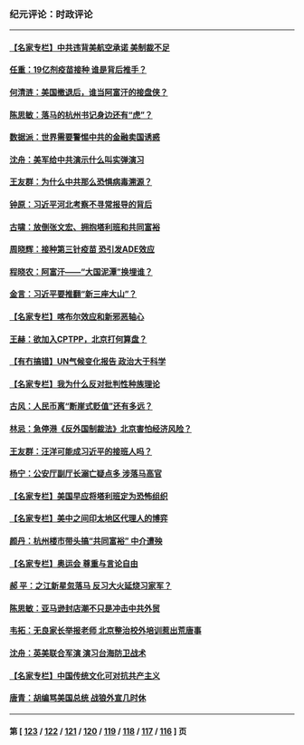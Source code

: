 ### 纪元评论：时政评论
---
#### [【名家专栏】中共违背美航空承诺 美制裁不足](../../pages/nsc1025/n13186818.md) 
#### [任重：19亿剂疫苗接种 谁是背后推手？](../../pages/nsc1025/n13187552.md) 
#### [何清涟：美国撤退后，谁当阿富汗的接盘侠？](../../pages/nsc1025/n13186497.md) 
#### [陈思敏：落马的杭州书记身边还有“虎”？](../../pages/nsc1025/n13186393.md) 
#### [数据派：世界需要警惕中共的金融卖国诱惑](../../pages/nsc1025/n13186194.md) 
#### [沈舟：美军给中共演示什么叫实弹演习](../../pages/nsc1025/n13185376.md) 
#### [王友群：为什么中共那么恐惧病毒溯源？](../../pages/nsc1025/n13185213.md) 
#### [钟原：习近平河北考察不寻常报导的背后](../../pages/nsc1025/n13185175.md) 
#### [古啸：放倒张文宏、拥抱塔利班和共同富裕](../../pages/nsc1025/n13185099.md) 
#### [周晓辉：接种第三针疫苗 恐引发ADE效应](../../pages/nsc1025/n13185153.md) 
#### [程晓农：阿富汗——“大国泥潭”换埋谁？](../../pages/nsc1025/n13185042.md) 
#### [金言：习近平要推翻“新三座大山”？](../../pages/nsc1025/n13185068.md) 
#### [【名家专栏】喀布尔效应和新邪恶轴心](../../pages/nsc1025/n13184460.md) 
#### [王赫：欲加入CPTPP，北京打何算盘？](../../pages/nsc1025/n13183070.md) 
#### [【有冇搞错】UN气候变化报告 政治大于科学](../../pages/nsc1025/n13183633.md) 
#### [【名家专栏】我为什么反对批判性种族理论](../../pages/nsc1025/n13179356.md) 
#### [古风：人民币离“断崖式贬值”还有多远？](../../pages/nsc1025/n13183805.md) 
#### [林忌：急停港《反外国制裁法》北京害怕经济风险？](../../pages/nsc1025/n13182899.md) 
#### [王友群：汪洋可能成习近平的接班人吗？](../../pages/nsc1025/n13182734.md) 
#### [杨宁：公安厅副厅长溺亡疑点多 涉落马高官](../../pages/nsc1025/n13182458.md) 
#### [【名家专栏】美国早应将塔利班定为恐怖组织](../../pages/nsc1025/n13181966.md) 
#### [【名家专栏】美中之间印太地区代理人的博弈](../../pages/nsc1025/n13180974.md) 
#### [颜丹：杭州楼市带头搞“共同富裕” 中介遭殃](../../pages/nsc1025/n13182427.md) 
#### [【名家专栏】奥运会 尊重与言论自由](../../pages/nsc1025/n13179667.md) 
#### [郝 平：之江新星忽落马 反习大火延烧习家军？](../../pages/nsc1025/n13181766.md) 
#### [陈思敏：亚马逊封店潮不只是冲击中共外贸](../../pages/nsc1025/n13181748.md) 
#### [韦拓：无良家长举报老师 北京整治校外培训惹出荒唐事](../../pages/nsc1025/n13181144.md) 
#### [沈舟：英美联合军演 演习台海防卫战术](../../pages/nsc1025/n13180509.md) 
#### [【名家专栏】中国传统文化可对抗共产主义](../../pages/nsc1025/n13179619.md) 
#### [唐青：胡编骂美国总统 战狼外宣几时休](../../pages/nsc1025/n13180454.md) 

---
#### 第 [ [123](./123.md) / [122](./122.md) / [121](./121.md) / [120](./120.md) / [119](./119.md) / [118](./118.md) / [117](./117.md) / [116](./116.md) ] 页
